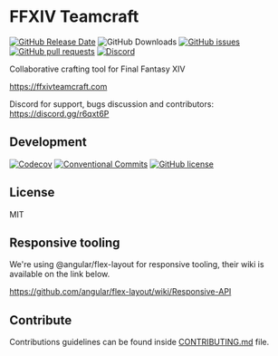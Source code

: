 # FFXIV Teamcraft

[![GitHub Release Date](https://img.shields.io/github/release-date/ffxiv-teamcraft/ffxiv-teamcraft.svg)](https://github.com/ffxiv-teamcraft/ffxiv-teamcraft/releases)
![GitHub Downloads](https://img.shields.io/github/downloads/ffxiv-teamcraft/ffxiv-teamcraft/latest/total.svg)
[![GitHub issues](https://img.shields.io/github/issues/ffxiv-teamcraft/ffxiv-teamcraft.svg)](https://github.com/ffxiv-teamcraft/ffxiv-teamcraft/issues)
[![GitHub pull requests](https://img.shields.io/github/issues-pr/ffxiv-teamcraft/ffxiv-teamcraft.svg)](https://github.com/ffxiv-teamcraft/ffxiv-teamcraft/pulls)
[![Discord](https://img.shields.io/discord/355013337748209665.svg)](https://discord.gg/r6qxt6P)

Collaborative crafting tool for Final Fantasy XIV

https://ffxivteamcraft.com

Discord for support, bugs discussion and contributors: https://discord.gg/r6qxt6P

## Development

[![Codecov](https://img.shields.io/codecov/c/github/ffxiv-teamcraft/ffxiv-teamcraft.svg?branch=staging)](https://codecov.io/github/ffxiv-teamcraft/ffxiv-teamcraft?branch=staging)
[![Conventional Commits](https://img.shields.io/badge/Conventional%20Commits-1.0.0-yellow.svg)](https://conventionalcommits.org)
[![GitHub license](https://img.shields.io/github/license/ffxiv-teamcraft/ffxiv-teamcraft.svg)](https://github.com/ffxiv-teamcraft/ffxiv-teamcraft/blob/staging/LICENSE)

## License

MIT

## Responsive tooling

We're using @angular/flex-layout for responsive tooling, their wiki is available on the link below.

https://github.com/angular/flex-layout/wiki/Responsive-API

## Contribute

Contributions guidelines can be found inside [CONTRIBUTING.md](https://github.com/ffxiv-teamcraft/ffxiv-teamcraft/blob/staging/CONTRIBUTING.md) file.
